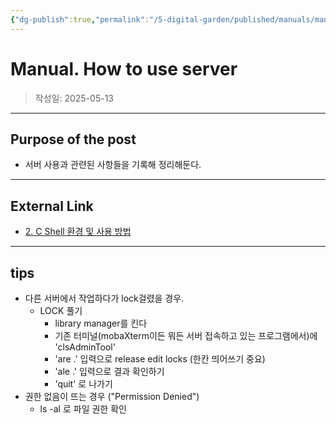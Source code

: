 ```yaml
---
{"dg-publish":true,"permalink":"/5-digital-garden/published/manuals/manual-how-to-use-server/","created":"2025-09-11T13:47:15.088+09:00"}
---
```



# Manual. How to use server

> 작성일: 2025-05-13

----
## Purpose of the post
- 서버 사용과 관련된 사항들을 기록해 정리해둔다.


------------
## External Link
- [2. C Shell 환경 및 사용 방법](http://coffeenix.net/doc/shell_programming/shell2.htm)


---------------
## tips
- 다른 서버에서 작업하다가 lock걸렸을 경우.
	- LOCK 풀기
		- library manager를 킨다 
		- 기존 터미널(mobaXterm이든 뭐든 서버 접속하고 있는 프로그램에서)에 'clsAdminTool'
		- 'are .' 입력으로 release edit locks (한칸 띄어쓰기 중요) 
		- 'ale .' 입력으로 결과 확인하기
		- 'quit' 로 나가기
- 권한 없음이 뜨는 경우 ("Permission Denied")
	- ls -al 로 파일 권한 확인